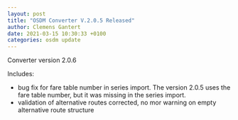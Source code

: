 ```yaml
---
layout: post
title: "OSDM Converter V.2.0.5 Released"
author: Clemens Gantert
date: 2021-03-15 10:30:33 +0100
categories: osdm update
---
```


Converter version 2.0.6

Includes:

- bug fix for fare table number in series import. The version 2.0.5 uses the fare table number, but it was missing in the series import.
- validation of alternative routes corrected, no mor warning on empty alternative route structure 